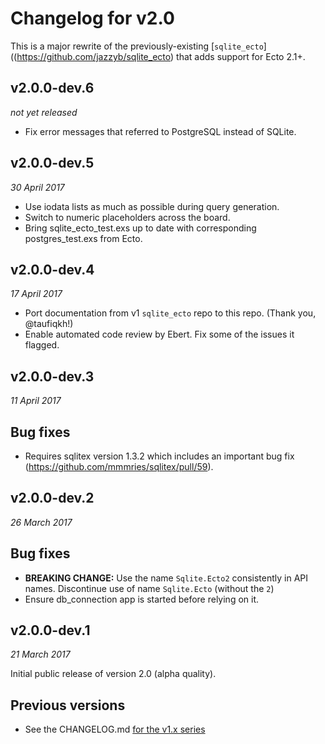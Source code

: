 # Changelog for v2.0

This is a major rewrite of the previously-existing [`sqlite_ecto`]((https://github.com/jazzyb/sqlite_ecto) that adds support for Ecto 2.1+.


## v2.0.0-dev.6

_not yet released_

* Fix error messages that referred to PostgreSQL instead of SQLite.


## v2.0.0-dev.5

_30 April 2017_

* Use iodata lists as much as possible during query generation.
* Switch to numeric placeholders across the board.
* Bring sqlite_ecto_test.exs up to date with corresponding postgres_test.exs from Ecto.


## v2.0.0-dev.4

_17 April 2017_

* Port documentation from v1 `sqlite_ecto` repo to this repo. (Thank you, @taufiqkh!)
* Enable automated code review by Ebert. Fix some of the issues it flagged.


## v2.0.0-dev.3

_11 April 2017_

## Bug fixes

* Requires sqlitex version 1.3.2 which includes an important bug fix (https://github.com/mmmries/sqlitex/pull/59).


## v2.0.0-dev.2

_26 March 2017_

## Bug fixes

* **BREAKING CHANGE:** Use the name `Sqlite.Ecto2` consistently in API names. Discontinue use of name `Sqlite.Ecto` (without the `2`)
* Ensure db_connection app is started before relying on it.


## v2.0.0-dev.1

_21 March 2017_

Initial public release of version 2.0 (alpha quality).


## Previous versions

* See the CHANGELOG.md [for the v1.x series](https://github.com/jazzyb/sqlite_ecto/blob/master/CHANGELOG.md)
